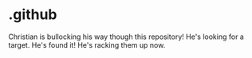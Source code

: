 # .github
Christian is bullocking his way though this repository!
He's looking for a target. He's found it!
He's racking them up now.
